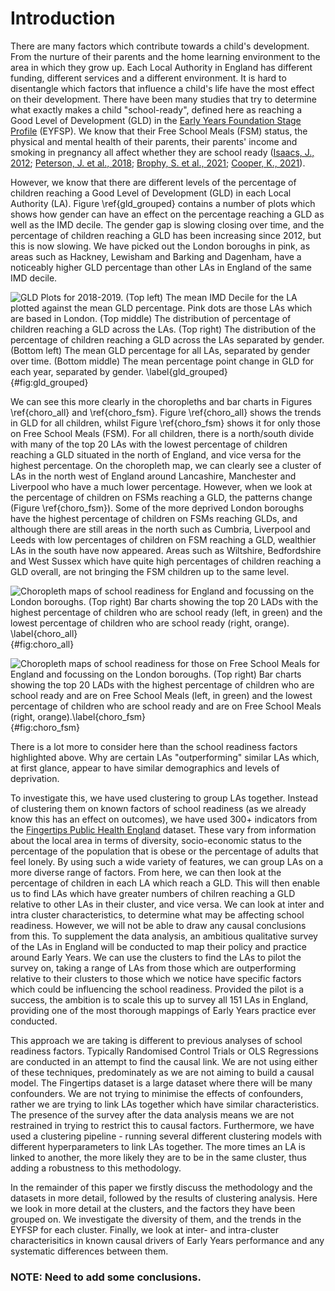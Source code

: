 # Introduction

There are many factors which contribute towards a child's development. From the nurture of their parents and the home learning environment to the area in which they grow up. Each Local Authority in England has different funding, different services and a different environment. It is hard to disentangle which factors that influence a child's life have the most effect on their development. There have been many studies that try to determine what exactly makes a child "school-ready", defined here as reaching a Good Level of Development (GLD) in the [Early Years Foundation Stage Profile](https://www.gov.uk/government/publications/early-years-foundation-stage-profile-handbook) (EYFSP). We know that their Free School Meals (FSM) status, the physical and mental health of their parents, their parents' income and smoking in pregnancy all affect whether they are school ready ([Isaacs, J., 2012](https://www.brookings.edu/wp-content/uploads/2016/06/0319_school_disadvantage_isaacs.pdf); [Peterson, J. et al., 2018](https://www.publications.aap.org/pediatrics/article-split/142/5/e20181126/38543/The-Intersection-of-Health-and-Education-to?autologincheck=redirected); [Brophy, S. et al., 2021](https://www.adruk.org/fileadmin/uploads/adruk/Documents/Data_Insight_Risk_factors_for_not_being_ready_to_start_school__February_2021_.pdf); [Cooper, K., 2021](https://journals.sagepub.com/doi/pdf/10.1177/0038038520939397)).

However, we know that there are different levels of the percentage of children reaching a Good Level of Development (GLD) in each Local Authority (LA). Figure \ref{gld_grouped} contains a number of plots which shows how gender can have an effect on the percentage reaching a GLD as well as the IMD decile. The gender gap is slowing closing over time, and the percentage of children reaching a GLD has been increasing since 2012, but this is now slowing. We have picked out the London boroughs in pink, as areas such as Hackney, Lewisham and Barking and Dagenham, have a noticeably higher GLD percentage than other LAs in England of the same IMD decile.

![GLD Plots for 2018-2019. (Top left) The mean IMD Decile for the LA plotted against the mean GLD percentage. Pink dots are those LAs which are based in London. (Top middle) The distribution of percentage of children reaching a GLD across the LAs. (Top right) The distribution of the percentage of children reaching a GLD across the LAs separated by gender. (Bottom left) The mean GLD percentage for all LAs, separated by gender over time. (Bottom middle) The mean percentage point change in GLD for each year, separated by gender. \label{gld_grouped}](png/gld_descriptive_stats_grouped_plot.png){#fig:gld_grouped}

We can see this more clearly in the choropleths and bar charts in Figures \ref{choro_all} and \ref{choro_fsm}. Figure \ref{choro_all} shows the trends in GLD for all children, whilst Figure \ref{choro_fsm} shows it for only those on Free School Meals (FSM). For all children, there is a north/south divide with many of the top 20 LAs with the lowest percentage of children reaching a GLD situated in the north of England, and vice versa for the highest percentage. On the choropleth map, we can clearly see a cluster of LAs in the north west of England around Lancashire, Manchester and Liverpool who have a much lower percentage. However, when we look at the percentage of children on FSMs reaching a GLD, the patterns change (Figure \ref{choro_fsm}). Some of the more deprived London boroughs have the highest percentage of children on FSMs reaching GLDs, and although there are still areas in the north such as Cumbria, Liverpool and Leeds with low percentages of children on FSM reaching a GLD, wealthier LAs in the south have now appeared. Areas such as Wiltshire, Bedfordshire and West Sussex which have quite high percentages of children reaching a GLD overall, are not bringing the FSM children up to the same level.

![Choropleth maps of school readiness for England and focussing on the London boroughs. (Top right) Bar charts showing the top 20 LADs with the highest percentage of children who are school ready (left, in green) and the lowest percentage of children who are school ready (right, orange). \label{choro_all}](png/choro_highest_and_lowest_school_ready_children.png){#fig:choro_all}

![Choropleth maps of school readiness for those on Free School Meals for England and focussing on the London boroughs. (Top right) Bar charts showing the top 20 LADs with the highest percentage of children who are school ready and are on Free School Meals (left, in green) and the lowest percentage of children who are school ready and are on Free School Meals (right, orange).\label{choro_fsm}](png/choro_highest_and_lowest_school_ready_children_fsm.png){#fig:choro_fsm}

There is a lot more to consider here than the school readiness factors highlighted above. Why are certain LAs "outperforming" similar LAs which, at first glance, appear to have similar demographics and levels of deprivation.

To investigate this, we have used clustering to group LAs together. Instead of clustering them on known factors of school readiness (as we already know this has an effect on outcomes), we have used 300+ indicators from the [Fingertips Public Health England](https://fingertips.phe.org.uk/) dataset. These vary from information about the local area in terms of diversity, socio-economic status to the percentage of the population that is obese or the percentage of adults that feel lonely. By using such a wide variety of features, we can group LAs on a more diverse range of factors. From here, we can then look at the percentage of children in each LA which reach a GLD. This will then enable us to find LAs which have greater numbers of chilren reaching a GLD relative to other LAs in their cluster, and vice versa. We can look at inter and intra cluster characteristics, to determine what may be affecting school readiness. However, we will not be able to draw any causal conclusions from this. To supplement the data analysis, an ambitious qualitative survey of the LAs in England will be conducted to map their policy and practice around Early Years. We can use the clusters to find the LAs to pilot the survey on, taking a range of LAs from those which are outperforming relative to their clusters to those which we notice have specific factors which could be influencing the school readiness. Provided the pilot is a success, the ambition is to scale this up to survey all 151 LAs in England, providing one of the most thorough mappings of Early Years practice ever conducted.

This approach we are taking is different to previous analyses of school readiness factors. Typically Randomised Control Trials or OLS Regressions are conducted in an attempt to find the causal link. We are not using either of these techniques, predominately as we are not aiming to build a causal model. The Fingertips dataset is a large dataset where there will be many confounders. We are not trying to minimise the effects of confounders, rather we are trying to link LAs together which have similar characteristics. The presence of the survey after the data analysis means we are not restrained in trying to restrict this to causal factors. Furthermore, we have used a clustering pipeline - running several different clustering models with different hyperparameters to link LAs together. The more times an LA is linked to another, the more likely they are to be in the same cluster, thus adding a robustness to this methodology.

In the remainder of this paper we firstly discuss the methodology and the datasets in more detail, followed by the results of clustering analysis. Here we look in more detail at the clusters, and the factors they have been grouped on. We investigate the diversity of them, and the trends in the EYFSP for each cluster. Finally, we look at inter- and intra-cluster characterisitics in known causal drivers of Early Years performance and any systematic differences between them.

### NOTE: Need to add some conclusions.
